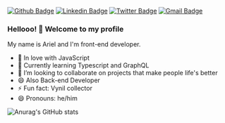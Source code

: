 [![Github Badge](https://img.shields.io/badge/-Github-000?style=flat-square&logo=Github&logoColor=white&link=https://github.com/arielconti10)](https://github.com/arielconti10)
[![Linkedin Badge](https://img.shields.io/badge/-LinkedIn-blue?style=flat-square&logo=Linkedin&logoColor=white&link=https://www.linkedin.com/in/arielconti10/)](https://www.linkedin.com/in/arielconti10/)
[![Twitter Badge](https://img.shields.io/badge/-Twitter-1ca0f1?style=flat-square&labelColor=1ca0f1&logo=twitter&logoColor=white&link=https://twitter.com/arielsp11)](https://twitter.com/arielsp11)
[![Gmail Badge](https://img.shields.io/badge/-Gmail-c14438?style=flat-square&logo=Gmail&logoColor=white&link=mailto:arielconti10@gmail.com)](mailto:arielconti10@gmail.com)

### Hellooo! 👋 Welcome to my profile

My name is Ariel and I'm front-end developer.

 - 💙 In love with JavaScript
 - 🌱 Currently learning Typescript and GraphQL
 - 👯 I’m looking to collaborate on projects that make people life's better
 - 😄 Also Back-end Developer 
 - ⚡ Fun fact: Vynil collector
 - 😄 Pronouns: he/him

![Anurag's GitHub stats](https://github-readme-stats.vercel.app/api?username=arielconti10&hide=contribs&show_icons=true&theme=cobalt)
